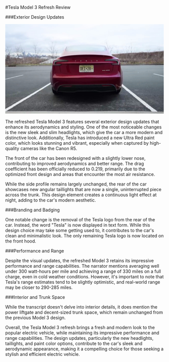 #Tesla Model 3 Refresh Review

###Exterior Design Updates

<img src="00188.jpg"/>

The refreshed Tesla Model 3 features several exterior design updates that enhance its aerodynamics and styling. One of the most noticeable changes is the new sleek and slim headlights, which give the car a more modern and distinctive look. Additionally, Tesla has introduced a new Ultra Red paint color, which looks stunning and vibrant, especially when captured by high-quality cameras like the Canon R5.

The front of the car has been redesigned with a slightly lower nose, contributing to improved aerodynamics and better range. The drag coefficient has been officially reduced to 0.219, primarily due to the optimized front design and areas that encounter the most air resistance.

While the side profile remains largely unchanged, the rear of the car showcases new angular taillights that are now a single, uninterrupted piece across the trunk. This design element creates a continuous light effect at night, adding to the car's modern aesthetic.

###Branding and Badging

One notable change is the removal of the Tesla logo from the rear of the car. Instead, the word "Tesla" is now displayed in text form. While this design choice may take some getting used to, it contributes to the car's clean and minimalistic look. The only remaining Tesla logo is now located on the front hood.

###Performance and Range

Despite the visual updates, the refreshed Model 3 retains its impressive performance and range capabilities. The narrator mentions averaging well under 300 watt-hours per mile and achieving a range of 330 miles on a full charge, even in cold weather conditions. However, it's important to note that Tesla's range estimates tend to be slightly optimistic, and real-world range may be closer to 290-285 miles.

###Interior and Trunk Space

While the transcript doesn't delve into interior details, it does mention the power liftgate and decent-sized trunk space, which remain unchanged from the previous Model 3 design.

Overall, the Tesla Model 3 refresh brings a fresh and modern look to the popular electric vehicle, while maintaining its impressive performance and range capabilities. The design updates, particularly the new headlights, taillights, and paint color options, contribute to the car's sleek and aerodynamic appearance, making it a compelling choice for those seeking a stylish and efficient electric vehicle.